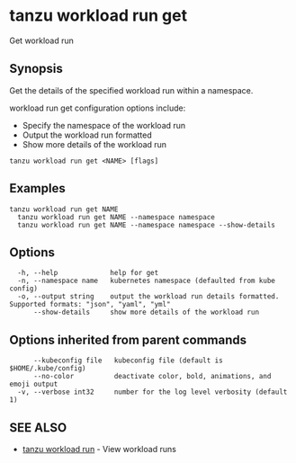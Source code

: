# tanzu workload run get

Get workload run

## Synopsis

Get the details of the specified workload run within a namespace.

workload run get configuration options include:
- Specify the namespace of the workload run
- Output the workload run formatted
- Show more details of the workload run

```console
tanzu workload run get <NAME> [flags]
```

## Examples

```console
tanzu workload run get NAME
  tanzu workload run get NAME --namespace namespace
  tanzu workload run get NAME --namespace namespace --show-details
```

## Options

```console
  -h, --help             help for get
  -n, --namespace name   kubernetes namespace (defaulted from kube config)
  -o, --output string    output the workload run details formatted. Supported formats: "json", "yaml", "yml"
      --show-details     show more details of the workload run
```

## Options inherited from parent commands

```console
      --kubeconfig file   kubeconfig file (default is $HOME/.kube/config)
      --no-color          deactivate color, bold, animations, and emoji output
  -v, --verbose int32     number for the log level verbosity (default 1)
```

## SEE ALSO

* [tanzu workload run](tanzu_workload_run.hbs.md)	 - View workload runs

